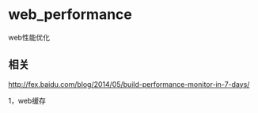 # web_performance
web性能优化
 
 ## 相关
 http://fex.baidu.com/blog/2014/05/build-performance-monitor-in-7-days/
 
 1，web缓存
